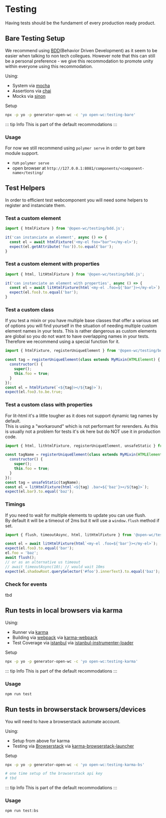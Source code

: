 # Testing

Having tests should be the fundament of every production ready product.

## Bare Testing Setup
We recommend using [BDD](https://en.wikipedia.org/wiki/Behavior-driven_development)(Behavior Driven Development) as it seem to be easier when talking to non tech collegues. However note that this can still be a personal preference - we give this recommodation to promote unity within everyone using this recommodation.

Using:
- System via [mocha](https://mochajs.org/)
- Assertions via [chai](https://www.chaijs.com/)
- Mocks via [sinon](https://sinonjs.org/)

Setup
```sh
npx -p yo -p generator-open-wc -c 'yo open-wc:testing-bare'
```

::: tip Info
This is part of the default recommodations
:::

### Usage
For now we still recommend using `polymer serve` in order to get bare module support.
- run `polymer serve`
- open browser at `http://127.0.0.1:8081/components/<component-name>/testing/`



## Test Helpers
In order to efficient test webcomponent you will need some helpers to register and instanciate them.

### Test a custom element
```js
import { htmlFixture } from '@open-wc/testing/bdd.js';

it('can instanciate an element', async () => {
  const el = await htmlFixture('<my-el foo="bar"></my-el>');
  expect(el.getAttribute('foo')).to.equal('bar');
}
```

### Test a custom element with properties
```js
import { html, litHtmlFixture } from '@open-wc/testing/bdd.js';

it('can instanciate an element with properties', async () => {
  const el = await litHtmlFixture(html`<my-el .foo=${'bar'}></my-el>`);
  expect(el.foo).to.equal('bar');
}
```

### Test a custom class
If you test a mixin or you have multiple base classes that offer a various set of options you will find yourself in the situation of needing multiple custom element names in your tests.
This is rather dangerous as custom elements are global so you do not want to have overlapping names in your tests.
Therefore we recommend using a special function for it.
```js
import { htmlFixture, registerUniqueElement } from '@open-wc/testing/bdd.js';

const tag = registerUniqueElement(class extends MyMixin(HTMLElement) {
  constructor() {
    super();
    this.foo = true;
  }
});
const el = htmlFixture(`<${tag}></${tag}>`);
expect(el.foo).to.be.true;
```

### Test a custom class with properties
For lit-html it's a little tougher as it does not support dynamic tag names by default.  
This is using a "workaround" which is not performant for rerenders.
As this is usually not a problem for tests it's ok here but do NOT use it in production code.

```js
import { html, lithtmlFixture, registerUniqueElement, unsafeStatic } from '@open-wc/testing/bdd.js';

const tagName = registerUniqueElement(class extends MyMixin(HTMLElement) {
  constructor() {
    super();
    this.foo = true;
  }
});
const tag = unsafeStatic(tagName);
const el = litHtmlFixture(html`<${tag} .bar=${'baz'}></${tag}>`);
expect(el.bar).to.equal('baz');
```

### Timings
If you need to wait for multiple elements to update you can use flush.  
By default it will be a timeout of 2ms but it will use a `window.flush` method if set.

```js
import { flush, timeoutAsync, html, litHtmlFixture } from '@open-wc/testing/bdd.js';

const el = await litHtmlFixture(html`<my-el .foo=${'bar'}></my-el>`);
expect(el.foo).to.equal('bar');
el.foo = 'baz';
await flush();
// or as an alternative us timeout
// await timeoutAsync(10); // would wait 10ms
expect(el.shadowRoot.querySelector('#foo').innerText).to.equal('baz');
```

### Check for events 
tbd





## Run tests in local browsers via karma
Using:
- Runner via [karma](https://karma-runner.github.io/)
- Building via [webpack](https://webpack.js.org/) via [karma-webpack](https://github.com/webpack-contrib/karma-webpack)
- Test Coverage via [istanbul](https://istanbul.js.org/) via [istanbul-instrumenter-loader](https://github.com/webpack-contrib/istanbul-instrumenter-loader)

Setup
```sh
npx -p yo -p generator-open-wc -c 'yo open-wc:testing-karma'
```

::: tip Info
This is part of the default recommodations
:::

### Usage
```sh
npm run test
```



## Run tests in browserstack browsers/devices
You will need to have a browserstack automate account.

Using:
- Setup from above for karma
- Testing via [Browserstack](https://www.browserstack.com/) via [karma-browserstack-launcher](https://github.com/karma-runner/karma-browserstack-launcher)

Setup
```sh
npx -p yo -p generator-open-wc -c 'yo open-wc:testing-karma-bs'

# one time setup of the browserstack api key
# tbd
```

::: tip Info
This is part of the default recommodations
:::

### Usage
```sh
npm run test:bs
```
